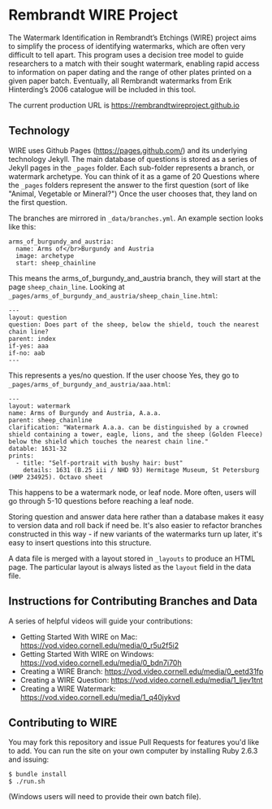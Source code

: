 # Rembrandt WIRE Project

The Watermark Identification in Rembrandt’s Etchings (WIRE) project aims to simplify the process of identifying watermarks, which are often very difficult to
tell apart. This program uses a decision tree model to guide researchers to a match with their sought watermark, enabling rapid access to information on
paper dating and the range of other plates printed on a given paper batch. Eventually, all Rembrandt watermarks from Erik Hinterding’s 2006 catalogue
will be included in this tool.

The current production URL is https://rembrandtwireproject.github.io

## Technology

WIRE uses Github Pages (https://pages.github.com/) and its underlying technology Jekyll.  The main database of questions is stored as a series of Jekyll
pages in the `_pages` folder.  Each sub-folder represents a branch, or watermark archetype.  You can think of it as a game of 20 Questions where the
`_pages` folders represent the answer to the first question (sort of like "Animal, Vegetable or Mineral?")  Once the user chooses that, they land on
the first question.

The branches are mirrored in `_data/branches.yml`.  An example section looks like this:

```
arms_of_burgundy_and_austria:
  name: Arms of</br>Burgundy and Austria
  image: archetype
  start: sheep_chainline
```

This means the arms_of_burgundy_and_austria branch, they will start at the page `sheep_chain_line`.  Looking
at `_pages/arms_of_burgundy_and_austria/sheep_chain_line.html`:

```
---
layout: question
question: Does part of the sheep, below the shield, touch the nearest chain line?
parent: index
if-yes: aaa
if-no: aab
---
```

This represents a yes/no question.  If the user choose Yes, they go to `_pages/arms_of_burgundy_and_austria/aaa.html`:

```
---
layout: watermark
name: Arms of Burgundy and Austria, A.a.a.
parent: sheep_chainline
clarification: "Watermark A.a.a. can be distinguished by a crowned shield containing a tower, eagle, lions, and the sheep (Golden Fleece) below the shield which touches the nearest chain line."
datable: 1631-32
prints:
  - title: "Self-portrait with bushy hair: bust"
    details: 1631 (B.25 iii / NHD 93) Hermitage Museum, St Petersburg (HMP 234925). Octavo sheet
```

This happens to be a watermark node, or leaf node.  More often, users will go through 5-10 questions before reaching a leaf node.

Storing question and answer data here rather than a database makes it easy to version data and roll back if need be.  It's also easier to refactor branches
constructed in this way - if new variants of the watermarks turn up later, it's easy to insert questions into this structure.

A data file is merged with a layout stored in `_layouts` to produce an HTML page.  The particular layout is always listed as the `layout` field in the data file.

## Instructions for Contributing Branches and Data

A series of helpful videos will guide your contributions:

- Getting Started With WIRE on Mac: https://vod.video.cornell.edu/media/0_r5u2f5i2
- Getting Started With WIRE on Windows: https://vod.video.cornell.edu/media/0_bdn7i70h
- Creating a WIRE Branch:  https://vod.video.cornell.edu/media/0_eetd31fp
- Creating a WIRE Question: https://vod.video.cornell.edu/media/1_ljev1tnt
- Creating a WIRE Watermark: https://vod.video.cornell.edu/media/1_q40jykvd

## Contributing to WIRE

You may fork this repository and issue Pull Requests for features you'd like to add.  You can run the site on your own computer by installing Ruby 2.6.3 and
issuing:

```
$ bundle install
$ ./run.sh
```

(Windows users will need to provide their own batch file).

